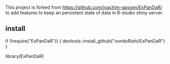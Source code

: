 This project is forked from https://github.com/joachim-gassen/ExPanDaR/ to add features to keep an persistent state of data in R-studio shiny server.

## install  

if (!require("ExPanDaR")) {
  devtools::install_github("vondoRishi/ExPanDaR")
}

library(ExPanDaR)

